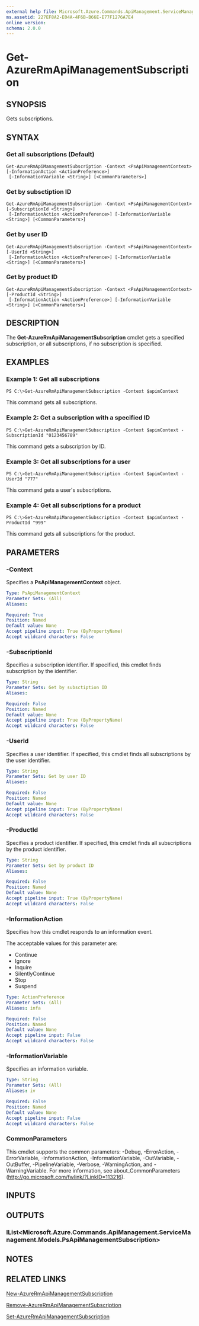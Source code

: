 ```yaml
---
external help file: Microsoft.Azure.Commands.ApiManagement.ServiceManagement.dll-Help.xml
ms.assetid: 227EF8A2-E04A-4F6B-B66E-E77F1276A7E4
online version: 
schema: 2.0.0
---
```


# Get-AzureRmApiManagementSubscription

## SYNOPSIS
Gets subscriptions.

## SYNTAX

### Get all subscriptions (Default)
```
Get-AzureRmApiManagementSubscription -Context <PsApiManagementContext> [-InformationAction <ActionPreference>]
 [-InformationVariable <String>] [<CommonParameters>]
```

### Get by subsctiption ID
```
Get-AzureRmApiManagementSubscription -Context <PsApiManagementContext> [-SubscriptionId <String>]
 [-InformationAction <ActionPreference>] [-InformationVariable <String>] [<CommonParameters>]
```

### Get by user ID
```
Get-AzureRmApiManagementSubscription -Context <PsApiManagementContext> [-UserId <String>]
 [-InformationAction <ActionPreference>] [-InformationVariable <String>] [<CommonParameters>]
```

### Get by product ID
```
Get-AzureRmApiManagementSubscription -Context <PsApiManagementContext> [-ProductId <String>]
 [-InformationAction <ActionPreference>] [-InformationVariable <String>] [<CommonParameters>]
```

## DESCRIPTION
The **Get-AzureRmApiManagementSubscription** cmdlet gets a specified subscription, or all subscriptions, if no subscription is specified.

## EXAMPLES

### Example 1: Get all subscriptions
```
PS C:\>Get-AzureRmApiManagementSubscription -Context $apimContext
```

This command gets all subscriptions.

### Example 2: Get a subscription with a specified ID
```
PS C:\>Get-AzureRmApiManagementSubscription -Context $apimContext -SubscriptionId "0123456789"
```

This command gets a subscription by ID.

### Example 3: Get all subscriptions for a user
```
PS C:\>Get-AzureRmApiManagementSubscription -Context $apimContext -UserId "777"
```

This command gets a user's subscriptions.

### Example 4: Get all subscriptions for a product
```
PS C:\>Get-AzureRmApiManagementSubscription -Context $apimContext -ProductId "999"
```

This command gets all subscriptions for the product.

## PARAMETERS

### -Context
Specifies a **PsApiManagementContext** object.

```yaml
Type: PsApiManagementContext
Parameter Sets: (All)
Aliases: 

Required: True
Position: Named
Default value: None
Accept pipeline input: True (ByPropertyName)
Accept wildcard characters: False
```

### -SubscriptionId
Specifies a subscription identifier.
If specified, this cmdlet finds subscription by the identifier.

```yaml
Type: String
Parameter Sets: Get by subsctiption ID
Aliases: 

Required: False
Position: Named
Default value: None
Accept pipeline input: True (ByPropertyName)
Accept wildcard characters: False
```

### -UserId
Specifies a user identifier.
If specified, this cmdlet finds all subscriptions by the user identifier.

```yaml
Type: String
Parameter Sets: Get by user ID
Aliases: 

Required: False
Position: Named
Default value: None
Accept pipeline input: True (ByPropertyName)
Accept wildcard characters: False
```

### -ProductId
Specifies a product identifier.
If specified, this cmdlet finds all subscriptions by the product identifier.

```yaml
Type: String
Parameter Sets: Get by product ID
Aliases: 

Required: False
Position: Named
Default value: None
Accept pipeline input: True (ByPropertyName)
Accept wildcard characters: False
```

### -InformationAction
Specifies how this cmdlet responds to an information event.

The acceptable values for this parameter are:

- Continue
- Ignore
- Inquire
- SilentlyContinue
- Stop
- Suspend

```yaml
Type: ActionPreference
Parameter Sets: (All)
Aliases: infa

Required: False
Position: Named
Default value: None
Accept pipeline input: False
Accept wildcard characters: False
```

### -InformationVariable
Specifies an information variable.

```yaml
Type: String
Parameter Sets: (All)
Aliases: iv

Required: False
Position: Named
Default value: None
Accept pipeline input: False
Accept wildcard characters: False
```

### CommonParameters
This cmdlet supports the common parameters: -Debug, -ErrorAction, -ErrorVariable, -InformationAction, -InformationVariable, -OutVariable, -OutBuffer, -PipelineVariable, -Verbose, -WarningAction, and -WarningVariable. For more information, see about_CommonParameters (http://go.microsoft.com/fwlink/?LinkID=113216).

## INPUTS

## OUTPUTS

### IList<Microsoft.Azure.Commands.ApiManagement.ServiceManagement.Models.PsApiManagementSubscription>

## NOTES

## RELATED LINKS

[New-AzureRmApiManagementSubscription](./New-AzureRmApiManagementSubscription.md)

[Remove-AzureRmApiManagementSubscription](./Remove-AzureRmApiManagementSubscription.md)

[Set-AzureRmApiManagementSubscription](./Set-AzureRmApiManagementSubscription.md)


